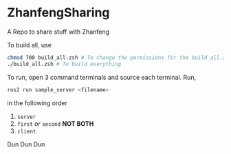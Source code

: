 # ZhanfengSharing
A Repo to share stuff with Zhanfeng


To build all, use
```Bash
chmod 700 build_all.zsh # To change the permissions for the build_all.zsh 
./build_all.zsh # To build everything
```

To run, open 3 command terminals and source each terminal. Run,
```Bash
ros2 run sample_server <filename>
```
in the following order
1. `server`
2. `first` *or* `second` **NOT BOTH**
3. `client`

Dun Dun Dun
